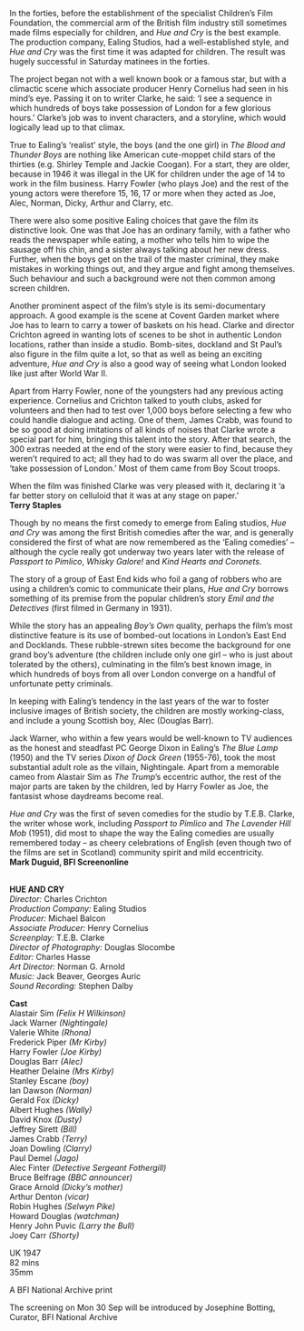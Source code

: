 
In the forties, before the establishment of the specialist Children’s Film Foundation, the commercial arm of the British film industry still sometimes made films especially for children, and _Hue and Cry_ is the best example. The production company, Ealing Studios, had a well-established style, and _Hue and Cry_ was the first time it was adapted for children. The result was hugely successful in Saturday matinees in the forties.

The project began not with a well known book or a famous star, but with a climactic scene which associate producer Henry Cornelius had seen in his mind’s eye. Passing it on to writer Clarke, he said: ‘I see a sequence in which hundreds of boys take possession of London for a few glorious hours.’ Clarke’s job was to invent characters, and a storyline, which would logically lead up to that climax.

True to Ealing’s ‘realist’ style, the boys (and the one girl) in _The Blood and Thunder Boys_ are nothing like American cute-moppet child stars of the thirties (e.g. Shirley Temple and Jackie Coogan). For a start, they are older, because in 1946 it was illegal in the UK for children under the age of 14 to work in the film business. Harry Fowler (who plays Joe) and the rest of the young actors were therefore 15, 16, 17 or more when they acted as Joe, Alec, Norman, Dicky, Arthur and Clarry, etc.

There were also some positive Ealing choices that gave the film its distinctive look. One was that Joe has an ordinary family, with a father who reads the newspaper while eating, a mother who tells him to wipe the sausage off his chin, and a sister always talking about her new dress. Further, when the boys get on the trail of the master criminal, they make mistakes in working things out, and they argue and fight among themselves. Such behaviour and such a background were not then common among screen children.

Another prominent aspect of the film’s style is its semi-documentary approach. A good example is the scene at Covent Garden market where Joe has to learn to carry a tower of baskets on his head. Clarke and director Crichton agreed in wanting lots of scenes to be shot in authentic London locations, rather than inside a studio. Bomb-sites, dockland and St Paul’s also figure in the film quite a lot, so that as well as being an exciting adventure, _Hue and Cry_ is also a good way of seeing what London looked like just after World War II.

Apart from Harry Fowler, none of the youngsters had any previous acting experience. Cornelius and Crichton talked to youth clubs, asked for volunteers and then had to test over 1,000 boys before selecting a few who could handle dialogue and acting. One of them, James Crabb, was found to be so good at doing imitations of all kinds of noises that Clarke wrote a special part for him, bringing this talent into the story. After that search, the 300 extras needed at the end of the story were easier to find, because they weren’t required to act; all they had to do was swarm all over the place, and ‘take possession of London.’ Most of them came from Boy Scout troops.

When the film was finished Clarke was very pleased with it, declaring it ‘a far better story on celluloid that it was at any stage on paper.’  
**Terry Staples**

Though by no means the first comedy to emerge from Ealing studios, _Hue and Cry_ was among the first British comedies after the war, and is generally considered the first of what are now remembered as the ‘Ealing comedies’ – although the cycle really got underway two years later with the release of _Passport to Pimlico_, _Whisky Galore!_ and _Kind_ _Hearts and Coronets_.

The story of a group of East End kids who foil a gang of robbers who are using a children’s comic to communicate their plans, _Hue and Cry_ borrows something of its premise from the popular children’s story _Emil and the Detectives_ (first filmed in Germany in 1931).

While the story has an appealing _Boy’s Own_ quality, perhaps the film’s most distinctive feature is its use of bombed-out locations in London’s East End and Docklands. These rubble-strewn sites become the background for one grand boy’s adventure (the children include only one girl – who is just about tolerated by the others), culminating in the film’s best known image, in which hundreds of boys from all over London converge on a handful of unfortunate petty criminals.

In keeping with Ealing’s tendency in the last years of the war to foster inclusive images of British society, the children are mostly working-class, and include a young Scottish boy, Alec (Douglas Barr).

Jack Warner, who within a few years would be well-known to TV audiences as the honest and steadfast PC George Dixon in Ealing’s _The Blue Lamp_ (1950) and the TV series _Dixon of Dock Green_ (1955-76), took the most substantial adult role as the villain, Nightingale. Apart from a memorable cameo from Alastair Sim as _The_ _Trump_’s eccentric author, the rest of the major parts are taken by the children, led by Harry Fowler as Joe, the fantasist whose daydreams become real.

_Hue and Cry_ was the first of seven comedies for the studio by T.E.B. Clarke, the writer whose work, including _Passport to Pimlico_ and _The Lavender Hill Mob_ (1951), did most to shape the way the Ealing comedies are usually remembered today – as cheery celebrations of English (even though two of the films are set in Scotland) community spirit and mild eccentricity.  
**Mark Duguid, BFI Screenonline**
<br><br>

**HUE AND CRY**<br>
_Director:_ Charles Crichton<br>
_Production Company:_ Ealing Studios<br>
_Producer:_ Michael Balcon<br>
_Associate Producer:_ Henry Cornelius<br>
_Screenplay:_ T.E.B. Clarke<br>
_Director of Photography:_ Douglas Slocombe<br>
_Editor:_ Charles Hasse<br>
_Art Director:_ Norman G. Arnold<br>
_Music:_ Jack Beaver, Georges Auric<br>
_Sound Recording:_ Stephen Dalby<br>

**Cast**<br>
Alastair Sim _(Felix H Wilkinson)_<br>
Jack Warner _(Nightingale)_<br>
Valerie White _(Rhona)_<br>
Frederick Piper _(Mr Kirby)_<br>
Harry Fowler _(Joe Kirby)_<br>
Douglas Barr _(Alec)_<br>
Heather Delaine _(Mrs Kirby)_<br>
Stanley Escane _(boy)_<br>
Ian Dawson _(Norman)_<br>
Gerald Fox _(Dicky)_<br>
Albert Hughes _(Wally)_<br>
David Knox _(Dusty)_<br>
Jeffrey Sirett _(Bill)_<br>
James Crabb _(Terry)_<br>
Joan Dowling _(Clarry)_<br>
Paul Demel _(Jago)_<br>
Alec Finter _(Detective Sergeant Fothergill)_<br>
Bruce Belfrage _(BBC announcer)_<br>
Grace Arnold _(Dicky’s mother)_<br>
Arthur Denton _(vicar)_<br>
Robin Hughes _(Selwyn Pike)_<br>
Howard Douglas _(watchman)_<br>
Henry John Puvic _(Larry the Bull)_<br>
Joey Carr _(Shorty)_<br>

UK 1947<br>
82 mins<br>
35mm

A BFI National Archive print

The screening on Mon 30 Sep will be introduced by Josephine Botting, Curator, BFI National Archive<br>
<br><br>
<!--stackedit_data:
eyJoaXN0b3J5IjpbLTQzNDI4MjQ0Nl19
-->